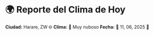 # 🌍 Reporte del Clima de Hoy

**Ciudad:** Harare, ZW 🌐
**Clima:** 🌈 Muy nuboso
**Fecha:** 📅 11, 06, 2025 🚀

